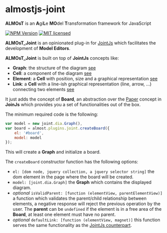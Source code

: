 # almostjs-joint
__ALMOsT__ is an **A**gi**L**e **MO**del **T**ransformation framework for JavaScript

[![NPM Version][npm-image]][npm-url]
[![MIT licensed][license-image]][license-url]

__ALMOsT_Joint__ is an opinionated plug-in for [JointJs][joint-url] which facilitates the development of __Model Editors__.

__ALMOsT_Joint__ is built on top of __JointJs__ concepts like:
 - __Graph__: the structure of the diagram [see][joint-graph-url]
 - __Cell__: a component of the diagram [see][joint-cell-url]
 - __Element__: a __Cell__ with position, size and a graphical representation  [see][joint-element-url]
 - __Link__: a __Cell__ with a line-ish graphical representation (line, arrow, ...) connecting two elements [see][joint-link-url]

It just adds the concept of __Board__, an abstraction over the [Paper][joint-paper-url] concept in __JoinJs__ which provides you a set of functionalities out of the box.

The minimum required code is the following:
```JavaScript
var model = new joint.dia.Graph(),
var board = almost.plugins.joint.createBoard({
    el: '#board',
    model: model
});
```
This will create a __Graph__ and initialize a board.

The `createBoard` constructor function has the following options:
- `el: [dom node, jquery collection, a jquery selector string]` the dom element in the page where the board will be created.
- `model: [joint.dia.Graph]` the __Graph__ which contains the displayed diagram.
- _optional_ `isValidParent: [function (elementView, parentElementView)]` a function which validates the parent/child relationship between elements, a negative response will reject the previous operation by the user.
  The __parent__ can be `undefined` if the element is in a free area of the __Board__, at least one element must have no parent.
- _optional_ `defaultLink: [function (elementView, magnet)]` this function serves the same functionality as the [JointJs counterpart][joint-defaultlink-url].

[npm-image]: https://img.shields.io/npm/v/almost-joint.svg
[npm-url]: https://npmjs.org/package/almost-joint
[license-image]: https://img.shields.io/badge/license-MIT-blue.svg
[license-url]: https://raw.githubusercontent.com/B3rn475/almostjs-joint/master/LICENSE
[joint-url]: https://jointjs.com
[joint-graph-url]: http://resources.jointjs.com/docs/jointjs/v2.1/joint.html#dia.Graph
[joint-cell-url]: http://resources.jointjs.com/docs/jointjs/v2.1/joint.html#dia.Cell
[joint-element-url]: http://resources.jointjs.com/docs/jointjs/v2.1/joint.html#dia.Element
[joint-link-url]: http://resources.jointjs.com/docs/jointjs/v2.1/joint.html#dia.Link
[joint-paper-url]: http://resources.jointjs.com/docs/jointjs/v2.1/joint.html#dia.Paper
[joint-defaultlink-url]: http://resources.jointjs.com/docs/jointjs/v2.1/joint.html#dia.Paper.prototype.options.defaultLink
